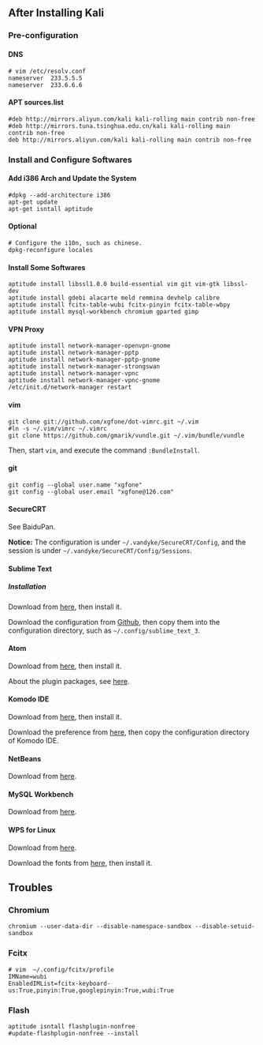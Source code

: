 
## After Installing Kali
### Pre-configuration
#### DNS
```shell
# vim /etc/resolv.conf
nameserver  233.5.5.5
nameserver  233.6.6.6
```

#### APT sources.list
```shell
#deb http://mirrors.aliyun.com/kali kali-rolling main contrib non-free
#deb http://mirrors.tuna.tsinghua.edu.cn/kali kali-rolling main contrib non-free
deb http://mirrors.aliyun.com/kali kali-rolling main contrib non-free
```

### Install and Configure Softwares
#### Add i386 Arch and Update the System
```shell
#dpkg --add-architecture i386
apt-get update
apt-get isntall aptitude
```

#### Optional
```shell
# Configure the i10n, such as chinese.
dpkg-reconfigure locales
```

#### Install Some Softwares
```
aptitude install libssl1.0.0 build-essential vim git vim-gtk libssl-dev
aptitude install gdebi alacarte meld remmina devhelp calibre
aptitude install fcitx-table-wubi fcitx-pinyin fcitx-table-wbpy
aptitude install mysql-workbench chromium gparted gimp
```

#### VPN Proxy
```
aptitude install network-manager-openvpn-gnome
aptitude install network-manager-pptp
aptitude install network-manager-pptp-gnome
aptitude install network-manager-strongswan
aptitude install network-manager-vpnc
aptitude install network-manager-vpnc-gnome
/etc/init.d/network-manager restart
```

#### vim
```shell
git clone git://github.com/xgfone/dot-vimrc.git ~/.vim
#ln -s ~/.vim/vimrc ~/.vimrc
git clone https://github.com/gmarik/vundle.git ~/.vim/bundle/vundle
```
Then, start `vim`, and execute the command `:BundleInstall`.

#### git
```
git config --global user.name "xgfone"
git config --global user.email "xgfone@126.com"
```

#### SecureCRT
See BaiduPan.

**Notice:** The configuration is under `~/.vandyke/SecureCRT/Config`, and the session is under `~/.vandyke/SecureCRT/Config/Sessions`.

#### Sublime Text
##### Installation
Download from [here](https://www.sublimetext.com/3), then install it.

Download the configuration from [Github](https://github.com/xgfone/sublime-config), then copy them into the configuration directory, such as `~/.config/sublime_text_3`.

#### Atom
Download from [here](https://atom.io/), then install it.

About the plugin packages, see [here](https://github.com/xgfone/snippet/blob/master/snippet/config/atom-packages.md).

#### Komodo IDE
Download from [here](http://downloads.activestate.com/Komodo/releases/), then install it.

Download the preference from [here](https://github.com/xgfone/snippet/blob/master/snippet/config/komodoide-prefs.xml), then copy the configuration directory of Komodo IDE.

#### NetBeans
Download from [here](https://netbeans.org/downloads/).

#### MySQL Workbench
Download from [here](http://dev.mysql.com/downloads/workbench/).

#### WPS for Linux
Download from [here](http://community.wps.cn/download/).

Download the fonts from [here](https://github.com/xgfone/snippet/blob/master/snippet/software/symbol-fonts_1.2_all.deb?raw=true), then install it.


## Troubles

### Chromium
```
chromium --user-data-dir --disable-namespace-sandbox --disable-setuid-sandbox
```

### Fcitx
```shell
# vim  ~/.config/fcitx/profile
IMName=wubi
EnabledIMList=fcitx-keyboard-us:True,pinyin:True,googlepinyin:True,wubi:True
```

### Flash
```shell
aptitude isntall flashplugin-nonfree
#update-flashplugin-nonfree --install
```

